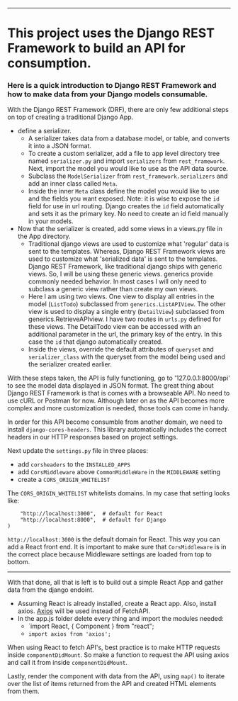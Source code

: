 
---------------------------------------------------------------------------------------------------------------------------------------------
# This project uses the Django REST Framework to build an API for consumption. 

### Here is a quick introduction to Django REST Framework and how to make data from your Django models consumable.

With the Django REST Framework (DRF), there are only few additional steps on top of creating a traditional Django App.

- define a serializer.
  - A serializer takes data from a database model, or table, and converts it into a JSON format. 
  - To create a custom serializer, add a file to app level directory tree named `serializer.py` and import `serializers` from `rest_framework`. Next, import the model you would like to use as the API data source.
  - Subclass the `ModelSerializer` from `rest_framework.serializers` and add an inner class called `Meta`.
  - Inside the inner `Meta` class define the model you would like to use and the fields you want exposed. Note: it is wise to expose the `id` field for use in url routing. Django creates the `id` field automatically and sets it as the primary key. No need to create an id field manually in your models. 
- Now that the serializer is created, add some views in a views.py file in the App directory. 
    - Traditional django views are used to customize what 'regular' data is sent to the templates. Whereas, Django REST Framework views are used to customize what 'serialized data' is sent to the templates. Django REST Framework, like traditional django ships with generic views. So, I will be using these generic views. generics provide commonly needed behavior. In most cases I will only need to subclass a generic view rather than create my own views.
   - Here I am using two views. One view to display all entries in the model (`ListTodo`) subclassed from `generics.ListAPIView`. The other view is used to display a single entry (`DetailView`) subclassed from generics.RetrieveAPIview. I have two routes in `urls.py` defined for these views. The DetailTodo view can be accessed with an additional parameter in the url, the primary key of the entry. In this case the `id` that django automatically created. 
   - Inside the views, override the default attributes of `queryset` and `serializer_class` with the queryset from the model being used and the serializer created earlier. 
   
With these steps taken, the API is fully functioning, go to '127.0.0.1:8000/api' to see the model data displayed in JSON format. The great thing about Django REST Framework is that is comes with a browseable API. No need to use cURL or Postman for now. Although later on as the API becomes more complex and more customization is needed, those tools can come in handy. 
 
In order for this API become consumble from another domain, we need to install `django-cores-headers`. This library automatically includes the correct headers in our HTTP responses based on project settings. 

Next update the `settings.py` file in three places:
- add `corsheaders` to the `INSTALLED_APPS`
- add `CorsMiddleware` above `CommonMiddleWare` in the `MIDDLEWARE` setting
- create a `CORS_ORIGIN_WHITELIST`

The `CORS_ORIGIN_WHITELIST` whitelists domains. In my case that setting looks like:

```CORS_ORIGIN_WHITELIST = (
    "http://localhost:3000",  # default for React
    "http://localhost:8000",  # default for Django
)
```
`http://localhost:3000` is the default domain for React. This way you can add a React front end. 
It is important to make sure that `CorsMiddleware` is in the correct place because Middleware settings are loaded from top to bottom.

---------------------------------------------------------------------------------------------------------------------------------------------------------
With that done, all that is left is to build out a simple React App and gather data from the django endoint.
- Assuming React is already installed, create a React app. Also, install axios. [Axios](https://github.com/axios/axios) will be used instead of FetchAPI.
- In the app.js folder delete every thing and import the modules needed:
  - `import React, { Component } from "react";
  - `import axios from 'axios';`
  
When using React to fetch API's, best practice is to make HTTP requests inside `componentDidMount`. So make a function to request the API using axios and call it from inside `componentDidMount`.

Lastly, render the component with data from the API, using `map()` to iterate over the list of items returned from the API and created HTML elements from them.





